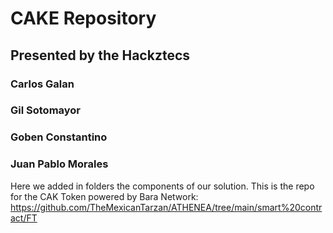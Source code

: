 # CAKE Repository 
## Presented by the Hackztecs
### Carlos Galan
### Gil Sotomayor
### Goben Constantino
### Juan Pablo Morales 

Here we added in folders the components of our solution.
This is the repo for the CAK Token powered by Bara Network: https://github.com/TheMexicanTarzan/ATHENEA/tree/main/smart%20contract/FT
